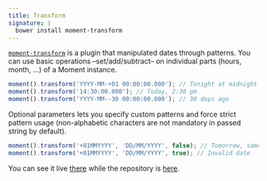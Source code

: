 ```yaml
---
title: Transform
signature: |
  bower install moment-transform
---
```


[`moment-transform`](https://a----.github.io/moment-transform/) is a plugin that manipulated dates through patterns. You can use basic operations &ndash;set/add/subtract&ndash; on individual parts (hours, month, &hellip;) of a Moment instance.

```js
moment().transform('YYYY-MM-+01 00:00:00.000'); // Tonight at midnight
moment().transform('14:30:00.000'); // Today, 2:30 pm
moment().transform('YYYY-MM--30 00:00:00.000'); // 30 days ago
```

Optional parameters lets you specify custom patterns and force strict pattern usage (non-alphabetic characters are not mandatory in passed string by default).

```js
moment().transform('+01MMYYYY', 'DD/MM/YYYY', false); // Tomorrow, same time
moment().transform('+01MMYYYY', 'DD/MM/YYYY', true); // Invalid date
```

You can see it live [there](https://a----.github.io/moment-transform/) while the repository is [here](https://github.com/A----/moment-transform).
